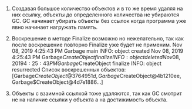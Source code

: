 1) Создавая большое количество объектов и в то же время удаляя на них ссылку, объекты до определенного количества не убираются GC.
GC начинает убирать объекты без ссылок когда программа уже явно начинает нагружать память.

2) Воскрешение в методе Finalize возможно но нежелательно, так как после воскрешение повторно Finalize уже будет не применим.
Nov 08, 2019 4:25:43 PM Garbage main
INFO: object created
Nov 08, 2019 4:25:43 PM Garbage$CreateObject finalize
INFO: object deleted
Nov 08, 2019 4:25:43 PM Garbage$CreateObject finalize
INFO: object resurrected
Список воскрешенных объектов: [Garbage$CreateObject@3764951d, Garbage$CreateObject@4b1210ee, Garbage$CreateObject@4d7e1886...]

3) Объекты с взаимной ссылкой тоже удаляются, так как GC смотрит не на наличие ссылки у объекта а на достижимость объекта.
